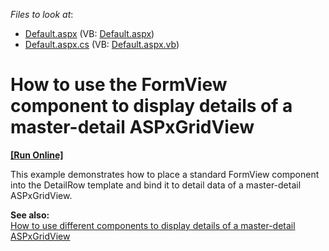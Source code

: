 <!-- default file list -->
*Files to look at*:

* [Default.aspx](./CS/FormViewAsDetail/Default.aspx) (VB: [Default.aspx](./VB/FormViewAsDetail/Default.aspx))
* [Default.aspx.cs](./CS/FormViewAsDetail/Default.aspx.cs) (VB: [Default.aspx.vb](./VB/FormViewAsDetail/Default.aspx.vb))
<!-- default file list end -->
# How to use the FormView component to display details of a master-detail ASPxGridView
<!-- run online -->
**[[Run Online]](https://codecentral.devexpress.com/e529/)**
<!-- run online end -->


<p>This example demonstrates how to place a standard FormView component into the DetailRow template and bind it to detail data of a master-detail ASPxGridView.</p><p><strong>See also:</strong><br />
<a href="https://www.devexpress.com/Support/Center/p/E3604">How to use different components to display details of a master-detail ASPxGridView </a></p>

<br/>


